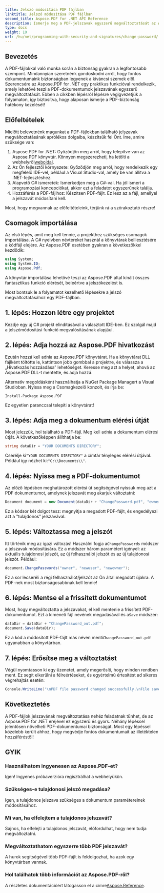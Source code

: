 ```yaml
---
title: Jelszó módosítása PDF fájlban
linktitle: Jelszó módosítása PDF fájlban
second_title: Aspose.PDF for .NET API Reference
description: Ismerje meg a PDF-jelszavak egyszerű megváltoztatását az Aspose.PDF for .NET segítségével. Lépésről lépésre szóló útmutatónk biztonságosan végigvezeti a folyamaton.
type: docs
weight: 10
url: /hu/net/programming-with-security-and-signatures/change-password/
---
```

## Bevezetés

A PDF-fájlokkal való munka során a biztonság gyakran a legfontosabb szempont. Mindannyian szeretnénk gondoskodni arról, hogy fontos dokumentumaink biztonságban legyenek a kíváncsi szemek elől. Szerencsére az Aspose.PDF for .NET egy praktikus funkcióval rendelkezik, amely lehetővé teszi a PDF-dokumentumok jelszavának egyszerű megváltoztatását. Ebben a cikkben lépésről lépésre végigvezetjük a folyamaton, így biztosítva, hogy alaposan ismerje a PDF-biztonság hatékony kezelését!

## Előfeltételek

Mielőtt belevetnénk magunkat a PDF-fájlokban található jelszavak megváltoztatásának aprólékos dolgaiba, készítsük fel Önt. Íme, amire szüksége van:

1. Aspose.PDF for .NET: Győződjön meg arról, hogy telepítve van az Aspose.PDF könyvtár. Könnyen megszerezheti, ha letölti a webhelyről[weboldal](https://releases.aspose.com/pdf/net/).
2. Az Ön fejlesztői környezete: Győződjön meg arról, hogy rendelkezik egy megfelelő IDE-vel, például a Visual Studio-val, amely be van állítva a .NET-fejlesztéshez.
3. Alapvető C# ismeretek: Ismerkedjen meg a C#-val. Ha jól ismeri a programozási koncepciókat, akkor ezt a feladatot egyszerűnek találja.
4. Hozzáférés a PDF-fájlhoz: Készítsen PDF-fájlt. Ez lesz az a fájl, amellyel a jelszavát módosítani kell.

Most, hogy megvannak az előfeltételeink, térjünk rá a szórakoztató részre!

## Csomagok importálása

Az első lépés, amit meg kell tennie, a projekthez szükséges csomagok importálása. A C# nyelvben névtereket használ a könyvtárak beillesztésére a kódfájl elejére. Az Aspose.PDF esetében gyakran a következőkkel kezdődik:

```csharp
using System;
using System.IO;
using Aspose.Pdf;
```

A könyvtár importálása lehetővé teszi az Aspose.PDF által kínált összes fantasztikus funkció elérését, beleértve a jelszókezelést is. 

Most bontsuk le a folyamatot kezelhető lépésekre a jelszó megváltoztatásához egy PDF-fájlban. 

## 1. lépés: Hozzon létre egy projektet

Kezdje egy új C# projekt elindításával a választott IDE-ben. Ez szolgál majd a jelszómódosítási funkció megvalósításának alapjául.

## 2. lépés: Adja hozzá az Aspose.PDF hivatkozást

Ezután hozzá kell adnia az Aspose.PDF könyvtárat. Ha a könyvtárat DLL fájlként töltötte le, kattintson jobb gombbal a projektre, és válassza a „Hivatkozás hozzáadása” lehetőséget. Keresse meg azt a helyet, ahová az Aspose.PDF DLL-t mentette, és adja hozzá.

Alternatív megoldásként használhatja a NuGet Package Managert a Visual Studioban. Nyissa meg a Csomagkezelő konzolt, és írja be:

```
Install-Package Aspose.PDF
```

Ez egyetlen paranccsal telepíti a könyvtárat!

## 3. lépés: Adja meg a dokumentum elérési útját

Most jelezzük, hol található a PDF-fájl. Meg kell adnia a dokumentum elérési útját. A következőképpen állíthatja be:

```csharp
string dataDir = "YOUR DOCUMENTS DIRECTORY";
```

 Cserélje ki`"YOUR DOCUMENTS DIRECTORY"` a címtár tényleges elérési útjával. Például így nézhet ki:`"C:\\Documents\\"`.

## 4. lépés: Nyissa meg a PDF-dokumentumot

Az előző lépésben meghatározott elérési út segítségével nyissuk meg azt a PDF dokumentumot, amelynek jelszavát meg akarjuk változtatni:

```csharp
Document document = new Document(dataDir + "ChangePassword.pdf", "owner");
```

Ez a kódsor két dolgot tesz: megnyitja a megadott PDF-fájlt, és engedélyezi azt a "tulajdonos" jelszavával.

## 5. lépés: Változtassa meg a jelszót

 Itt történik meg az igazi változás! Használni fogja a`ChangePasswords` módszer a jelszavak módosítására. Ez a módszer három paramétert igényel: az aktuális tulajdonosi jelszót, az új felhasználói jelszót és az új tulajdonosi jelszót. Például:

```csharp
document.ChangePasswords("owner", "newuser", "newowner");
```

Ez a sor lecseréli a régi felhasználót/jelszót az Ön által megadott újakra. A PDF-nek most biztonságosabbnak kell lennie!

## 6. lépés: Mentse el a frissített dokumentumot

 Most, hogy megváltoztatta a jelszavakat, el kell mentenie a frissített PDF-dokumentumot. Ezt a kimeneti fájl nevének megadásával és a`Save` módszer:

```csharp
dataDir = dataDir + "ChangePassword_out.pdf";
document.Save(dataDir);
```

 Ez a kód a módosított PDF-fájlt más néven menti`ChangePassword_out.pdf` ugyanabban a könyvtárban.

## 7. lépés: Erősítse meg a változtatást

Végül nyomtasson ki egy üzenetet, amely megerősíti, hogy minden rendben ment. Ez segít elkerülni a félreértéseket, és egyértelmű értesítést ad sikeres végrehajtás esetén:

```csharp
Console.WriteLine("\nPDF file password changed successfully.\nFile saved at " + dataDir);
```

## Következtetés

A PDF-fájlok jelszavának megváltoztatása nehéz feladatnak tűnhet, de az Aspose.PDF for .NET erejével ez egyszerű és gyors. Néhány lépéssel jelentősen növelheti PDF-dokumentumai biztonságát. Most egy lépéssel közelebb került ahhoz, hogy megvédje fontos dokumentumait az illetéktelen hozzáféréstől!

## GYIK

### Használhatom ingyenesen az Aspose.PDF-et?
Igen! Ingyenes próbaverzióra regisztrálhat a webhelyükön.

### Szükséges-e tulajdonosi jelszó megadása?
Igen, a tulajdonos jelszava szükséges a dokumentum paramétereinek módosításához.

### Mi van, ha elfelejtem a tulajdonos jelszavát?
Sajnos, ha elfelejti a tulajdonos jelszavát, előfordulhat, hogy nem tudja megváltoztatni.

### Megváltoztathatom egyszerre több PDF jelszavát?
A hurok segítségével több PDF-fájlt is feldolgozhat, ha azok egy könyvtárban vannak.

### Hol találhatok több információt az Aspose.PDF-ről?
 A részletes dokumentációért látogasson el a címre[Aspose.Reference](https://reference.aspose.com/pdf/net/).